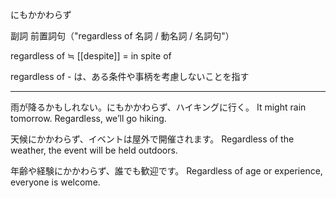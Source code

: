 にもかかわらず

副詞
前置詞句（"regardless of 名詞 / 動名詞 / 名詞句"）

regardless of ≒ [[despite]] = in spite of

regardless of - は、ある条件や事柄を考慮しないことを指す

---

雨が降るかもしれない。にもかかわらず、ハイキングに行く。
It might rain tomorrow. Regardless, we’ll go hiking.

天候にかかわらず、イベントは屋外で開催されます。
Regardless of the weather, the event will be held outdoors.

年齢や経験にかかわらず、誰でも歓迎です。
Regardless of age or experience, everyone is welcome.

